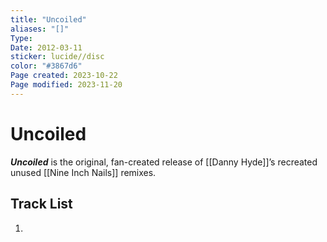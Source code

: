 ```yaml
---
title: "Uncoiled"
aliases: "[]"
Type: 
Date: 2012-03-11
sticker: lucide//disc
color: "#3867d6"
Page created: 2023-10-22
Page modified: 2023-11-20
---
```


# Uncoiled

*__Uncoiled__* is the original, fan-created release of [[Danny Hyde]]’s recreated unused [[Nine Inch Nails]] remixes.

## Track List

1.
